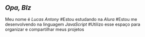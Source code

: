## *Opa, Blz*
Meu nome é *Lucas Antony*
#Estou estudando na *Alura*
#Estou me desenvolvendo na linguagem *JavaScript*
#Utilizo esse espaço para organizar e compartilhar meus projetos

<!--
**LucasAntony7094/LucasAntony7094** is a ✨ _special_ ✨ repository because its `README.md` (this file) appears on your GitHub profile.

Here are some ideas to get you started:

- 🔭 I’m currently working on ...
- 🌱 I’m currently learning ...
- 👯 I’m looking to collaborate on ...
- 🤔 I’m looking for help with ...
- 💬 Ask me about ...
- 📫 How to reach me: ...
- 😄 Pronouns: ...
- ⚡ Fun fact: ...
-->
